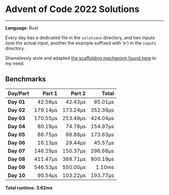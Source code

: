 # Advent of Code 2022 Solutions
---
**Language**: Rust

Every day has a dedicated file in the `solutions` directory, and two inputs (one the actual input, another the example suffixed with 'e') in the `inputs` directory.

Shamelessly stole and adapted [the scaffolding mechanism found here](https://github.com/fspoettel/advent-of-code-rust) to my need.

## Benchmarks

| Day/Part | Part 1 | Part 2 | Total |
|:---------|-------:|-------:|------:|
| **Day 01** | 42.58μs | 42.43μs | 85.01μs |
| **Day 02** | 179.14μs | 173.24μs | 352.38μs |
| **Day 03** | 170.55μs | 253.49μs | 424.04μs |
| **Day 04** | 80.19μs | 74.78μs | 154.97μs |
| **Day 05** | 86.75μs | 86.88μs | 173.63μs |
| **Day 06** | 16.13μs | 29.44μs | 45.57μs |
| **Day 07** | 146.29μs | 150.37μs | 296.66μs |
| **Day 08** | 411.47μs | 388.71μs | 800.19μs |
| **Day 09** | 546.53μs | 550.00μs | 1.10ms |
| **Day 10** | 90.54μs | 103.22μs | 193.77μs |


**Total runtime: 3.62ms**

